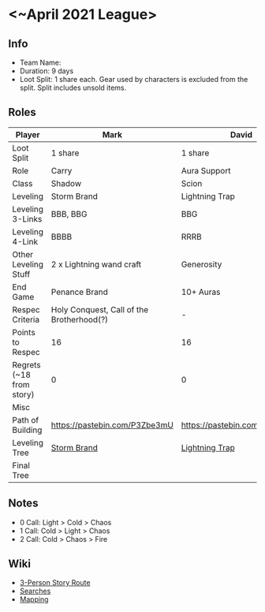 # <~April 2021 League>

## Info

- Team Name:
- Duration: 9 days
- Loot Split: 1 share each. Gear used by characters is excluded from the split. Split includes unsold items.

## Roles

| Player                   | Mark                                      | David                                    | Nick                                    |
| ------------------------ | ----------------------------------------- | ---------------------------------------- | --------------------------------------- |
| Loot Split               | 1 share                                   | 1 share                                  | 1 share                                 |
| Role                     | Carry                                     | Aura Support                             | Curse Support                           |
| Class                    | Shadow                                    | Scion                                    | Witch                                   |
| Leveling                 | Storm Brand                               | Lightning Trap                           | Cremation                               |
| Leveling 3-Links         | BBB, BBG                                  | BBG                                      | BBG, BGG                                |
| Leveling 4-Link          | BBBB                                      | RRRB                                     | BBBG                                    |
| Other Leveling Stuff     | 2 x Lightning wand craft                  | Generosity                               | 2 x fire wand craft                     |
| End Game                 | Penance Brand                             | 10+ Auras                                | 6 Hexes                                 |
| Respec Criteria          | Holy Conquest, Call of the Brotherhood(?) | -                                        | 4 Curses                                |
| Points to Respec         | 16                                        | 16                                       | 18                                      |
| Regrets (~18 from story) | 0                                         | 0                                        | 0                                       |
| Misc                     |                                           |                                          |                                         |
| Path of Building         | https://pastebin.com/P3Zbe3mU             | https://pastebin.com/77UY29cs            | https://pastebin.com/WnJJsYQK           |
| Leveling Tree            | [Storm Brand](http://poeurl.com/db2R)     | [Lightning Trap](http://poeurl.com/db2U) | [Cremation](http://poeurl.com/db22)     |
| Final Tree               | []()                                      | []()                                     | [Curse Support](http://poeurl.com/db23) |

## Notes

- 0 Call: Light > Cold > Chaos
- 1 Call: Cold > Light > Chaos
- 2 Call: Cold > Chaos > Fire

## Wiki

- [3-Person Story Route](https://github.com/nick-ng/poe-map-team/wiki/3-Person-Story-Route)
- [Searches](https://github.com/nick-ng/poe-map-team/wiki/Searches)
- [Mapping](https://github.com/nick-ng/poe-map-team/wiki/Mapping)
